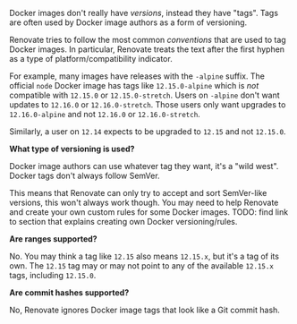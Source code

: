 Docker images don't really have _versions_, instead they have "tags".
Tags are often used by Docker image authors as a form of versioning.

Renovate tries to follow the most common _conventions_ that are used to tag Docker images.
In particular, Renovate treats the text after the first hyphen as a type of platform/compatibility indicator.

For example, many images have releases with the `-alpine` suffix.
The official `node` Docker image has tags like `12.15.0-alpine` which is _not_ compatible with `12.15.0` or `12.15.0-stretch`.
Users on `-alpine` don't want updates to `12.16.0` or `12.16.0-stretch`.
Those users only want upgrades to `12.16.0-alpine` and not `12.16.0` or `12.16.0-stretch`.

Similarly, a user on `12.14` expects to be upgraded to `12.15` and not `12.15.0`.

**What type of versioning is used?**

Docker image authors can use whatever tag they want, it's a "wild west".
Docker tags don't always follow SemVer.

This means that Renovate can only try to accept and sort SemVer-like versions, this won't always work though.
You may need to help Renovate and create your own custom rules for some Docker images.
TODO: find link to section that explains creating own Docker versioning/rules.

**Are ranges supported?**

No.
You may think a tag like `12.15` also means `12.15.x`, but it's a tag of its own.
The `12.15` tag may or may not point to any of the available `12.15.x` tags, including `12.15.0`.

**Are commit hashes supported?**

No, Renovate ignores Docker image tags that look like a Git commit hash.
